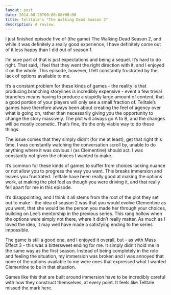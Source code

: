 ```yaml
---
layout: post
date: 2014-08-28T00:00:00+00:00
title: Telltale's "The Walking Dead Season 2"
description: A review.
---
```


I just finished episode five of (the game) The Walking Dead Season 2, and while it was definitely a really good experience, I have definitely come out of it less happy than I did out of season 1.

I’m sure part of that is just expectations and being a sequel. It’s hard to do right. That said, I feel that they went the right direction with it, and I enjoyed it on the whole. This episode, however, I felt constantly frustrated by the lack of options available to me.

It’s a constant problem for these kinds of games - the reality is that producing branching storylines is incredibly expensive - event a few trivial branches means having to produce a stupidly large amount of content, that a good portion of your players will only see a small fraction of. Telltale’s games have therefore always been about creating the feel of agency over what is going on, rather than necessarily giving you the opportunity to change the story massively. The plot will always go A to B, and the changes will be mostly cosmetic. That’s fine, it’s the only viable way to do these things.

The issue comes that they simply didn’t (for me at least), get that right this time. I was constantly watching the conversation scroll by, unable to do anything where it was obvious I (as Clementine) should act. I was constantly not given the choices I wanted to make.

It’s common for these kinds of games to suffer from choices lacking nuance or not allow you to progress the way you want. This breaks immersion and leaves you frustrated. Telltale have been really good at making the options work, at making the plot feel as though you were driving it, and that really fell apart for me in this episode.

It’s disappointing, and I think it all stems from the root of the plot they set out to make - the idea of season 2 was that you would evolve Clementine as you went, that she would be the person you made her through your choices,  building on Lee’s mentorship in the previous series. This rang hollow when the options were simply not there, where it didn’t really matter. As much as I loved the idea, it may well have made a satisfying ending to the series impossible.

The game is still a good one, and I enjoyed it overall, but - as with Mass Effect 3 - this was a bittersweet ending for me. It simply didn’t hold me in the same way as the first season. Instead of being completely in the role and feeling the situation, my immersion was broken and I was annoyed that none of the options available to me were ones that expressed what I wanted Clementine to be in that situation.

Games like this that are built around immersion have to be incredibly careful with how they construct themselves, at every point. It feels like Telltale missed the mark here.
